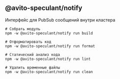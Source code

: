 @avito-speculant/notify
----------------------

Интерфейс для PubSub сообщений внутри кластера

```
# Собрать модуль
npm -w @avito-speculant/notify run build

# Отформатировать код
npm -w @avito-speculant/notify run format

# Статический анализ кода
npm -w @avito-speculant/notify run lint

# Удалить временные файлы
npm -w @avito-speculant/notify run clean
```

